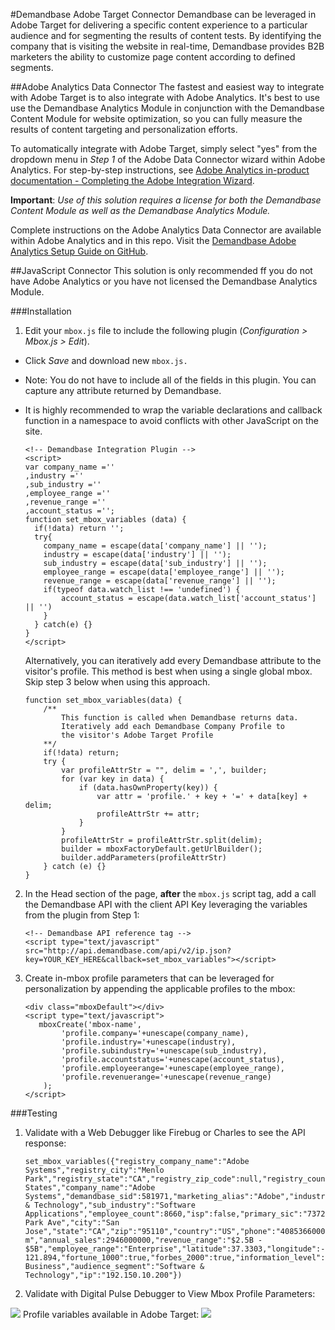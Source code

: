 #Demandbase Adobe Target Connector
Demandbase can be leveraged in Adobe Target for delivering a specific content experience to a particular audience and for segmenting the results of content tests.  By identifying the company that is visiting the website in real-time, Demandbase provides B2B marketers the ability to customize page content according to defined segments.

##Adobe Analytics Data Connector
The fastest and easiest way to integrate with Adobe Target is to also integrate with Adobe Analytics.  It's best to use use the Demandbase Analytics Module in conjunction with the Demandbase Content Module for website optimization, so you can fully measure the results of content targeting and personalization efforts.

To automatically integrate with Adobe Target, simply select "yes" from the dropdown menu in *Step 1* of the Adobe Data Connector wizard within Adobe Analytics.  For step-by-step instructions, see [Adobe Analytics in-product documentation - Completing the Adobe Integration Wizard](http://microsite.omniture.com/t2/help/en_US/connectors/demandbase/#Completing_the_Adobe_Integration_Wizard).

**Important**:  *Use of this solution requires a license for both the Demandbase Content Module as well as the Demandbase Analytics Module.*

Complete instructions on the Adobe Analytics Data Connector are available within Adobe Analytics and in this repo.  Visit the [Demandbase Adobe Analytics Setup Guide on GitHub](https://github.com/demandbaselabs/demandbaselabs/tree/master/Adobe_Analytics#data-connector).

##JavaScript Connector
This solution is only recommended ff you do not have Adobe Analytics or you have not licensed the Demandbase Analytics Module.

###Installation
1. Edit your `mbox.js` file to include the following plugin (*Configuration > Mbox.js > Edit*).
  * Click *Save* and download new `mbox.js.`
  * Note: You do not have to include all of the fields in this plugin. You can capture any attribute returned by Demandbase.
  * It is highly recommended to wrap the variable declarations and callback function in a namespace to avoid conflicts with other JavaScript on the site.

    ```
    <!-- Demandbase Integration Plugin -->
    <script>
    var company_name =''
    ,industry =''
    ,sub_industry =''
    ,employee_range =''
    ,revenue_range =''
    ,account_status ='';
    function set_mbox_variables (data) {
      if(!data) return '';
      try{
        company_name = escape(data['company_name'] || '');
        industry = escape(data['industry'] || '');
        sub_industry = escape(data['sub_industry'] || '');
        employee_range = escape(data['employee_range'] || '');
        revenue_range = escape(data['revenue_range'] || '');
        if(typeof data.watch_list !== 'undefined') {
            account_status = escape(data.watch_list['account_status'] || '')
        }
      } catch(e) {}
    }
    </script>
    ```

    Alternatively, you can iteratively add every Demandbase attribute to the visitor's profile.
    This method is best when using a single global mbox.  Skip step 3 below when using this approach.

    ```
    function set_mbox_variables(data) {
        /**
            This function is called when Demandbase returns data.
            Iteratively add each Demandbase Company Profile to
            the visitor's Adobe Target Profile
        **/
        if(!data) return;
        try {
            var profileAttrStr = "", delim = ',', builder;
            for (var key in data) {
                if (data.hasOwnProperty(key)) {
                    var attr = 'profile.' + key + '=' + data[key] + delim;
                    profileAttrStr += attr;
                }
            }
            profileAttrStr = profileAttrStr.split(delim);
            builder = mboxFactoryDefault.getUrlBuilder();
            builder.addParameters(profileAttrStr)
        } catch (e) {}
    }
    ```

2. In the Head section of the page, **after** the `mbox.js` script tag, add a call the Demandbase API with the client API Key leveraging the variables from the plugin from Step 1:

    ```
    <!-- Demandbase API reference tag -->
    <script type="text/javascript" src="http://api.demandbase.com/api/v2/ip.json?key=YOUR_KEY_HERE&callback=set_mbox_variables"></script>
    ```

3. Create in-mbox profile parameters that can be leveraged for personalization by appending the applicable profiles to the mbox:

    ```
    <div class="mboxDefault"></div>
    <script type="text/javascript">
       mboxCreate('mbox-name',
            'profile.company='+unescape(company_name),
            'profile.industry='+unescape(industry),
            'profile.subindustry='+unescape(sub_industry),
            'profile.accountstatus='+unescape(account_status),
            'profile.employeerange='+unescape(employee_range),
            'profile.revenuerange='+unescape(revenue_range)
        );
    </script>
    ```

###Testing
1. Validate with a Web Debugger like Firebug or Charles to see the API response:

    ```
    set_mbox_variables({"registry_company_name":"Adobe Systems","registry_city":"Menlo Park","registry_state":"CA","registry_zip_code":null,"registry_country":"United States","company_name":"Adobe Systems","demandbase_sid":581971,"marketing_alias":"Adobe","industry":"Software & Technology","sub_industry":"Software Applications","employee_count":8660,"isp":false,"primary_sic":"7372","street_address":"345 Park Ave","city":"San Jose","state":"CA","zip":"95110","country":"US","phone":"4085366000","stock_ticker":"ADBE","web_site":"adobe.co m","annual_sales":2946000000,"revenue_range":"$2.5B - $5B","employee_range":"Enterprise","latitude":37.3303,"longitude":- 121.894,"fortune_1000":true,"forbes_2000":true,"information_level":"Detailed","audience":"Enterprise Business","audience_segment":"Software & Technology","ip":"192.150.10.200"})
    ```

2. Validate with Digital Pulse Debugger to View Mbox Profile Parameters:
  <img src="https://www.evernote.com/shard/s100/sh/96538b23-5215-4789-acd5-2e4f9d334947/1dd704e9c99ebeb759aa50f2af221a49/deep/0/Screenshot%206/20/13%2011:53%20AM.jpg" />
  Profile variables available in Adobe Target:
  <img src="https://www.evernote.com/shard/s100/sh/5fd377c8-8932-4262-b839-56355215c7b3/6afbe7310f930e4ad64dd758676e3560/deep/0/Screenshot6/20/1312:01PM.jpg" />


